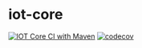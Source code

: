 # iot-core
[![IOT Core CI with Maven](https://github.com/aliazani/iot-core/actions/workflows/maven.yml/badge.svg?branch=main&event=push)](https://github.com/aliazani/iot-core/actions/workflows/maven.yml)
[![codecov](https://codecov.io/gh/aliazani/iot-core/branch/main/graph/badge.svg?token=BO5UC7ISNA)](https://codecov.io/gh/aliazani/iot-core)
